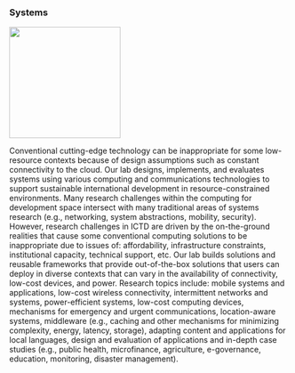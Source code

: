 ### Systems

<img src="{{ site.base }}/img/odk2_arch.png" class="illustration"
  style="height: 200px;">

Conventional cutting-edge technology can be inappropriate for some low-resource contexts because of design assumptions such as constant connectivity to the cloud. Our lab designs, implements, and evaluates systems using various computing and communications technologies to support sustainable international development in resource-constrained environments. Many research challenges within the computing for development space intersect with many traditional areas of systems research (e.g., networking, system abstractions, mobility, security). However, research challenges in ICTD are driven by the on-the-ground realities that cause some conventional computing solutions to be inappropriate due to issues of: affordability, infrastructure constraints, institutional capacity, technical support, etc. Our lab builds solutions and reusable frameworks that provide out-of-the-box solutions that users can deploy in diverse contexts that can vary in the availability of connectivity, low-cost devices, and power. Research topics include: mobile systems and applications, low-cost wireless connectivity, intermittent networks and systems, power-efficient systems, low-cost computing devices, mechanisms for emergency and urgent communications, location-aware systems, middleware (e.g., caching and other mechanisms for minimizing complexity, energy, latency, storage), adapting content and applications for local languages, design and evaluation of applications and in-depth case studies (e.g., public health, microfinance, agriculture, e-governance, education, monitoring, disaster management).
